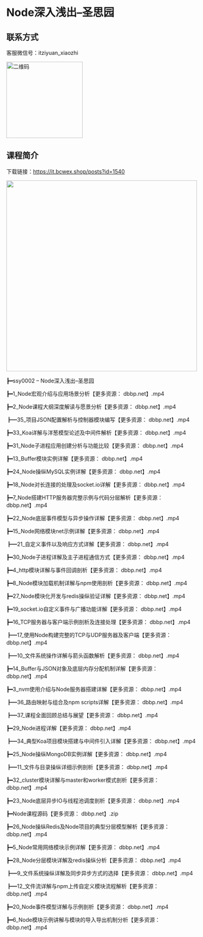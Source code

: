 # Node深入浅出&#8211;圣思园

## 联系方式

客服微信号：itziyuan_xiaozhi

<img src="https://ziyuanyun.oss-cn-guangzhou.aliyuncs.com/common/20240614073449/666b82192834a.jpg" width="200" height="200" alt="二维码">

## 课程简介

下载链接：https://it.bcwex.shop/posts?id=1540

<img src="https://ziyuanyun.oss-cn-guangzhou.aliyuncs.com/yun/20240515224327/6644ca0f77184.jpg" width="500" alt="">

  ┣━ssy0002 &#8211; Node深入浅出&#8211;圣思园

 ┣━1_Node宏观介绍与应用场景分析【更多资源： dbbp.net】.mp4

 ┣━2_Node课程大纲深度解读与愿景分析【更多资源： dbbp.net】.mp4

 ┣━35_项目JSON配置解析与控制器模块编写【更多资源： dbbp.net】.mp4

 ┣━33_Koa详解与洋葱模型论述及中间件解析【更多资源： dbbp.net】.mp4

 ┣━31_Node子进程应用创建分析与功能比较【更多资源： dbbp.net】.mp4

 ┣━13_Buffer模块实例详解【更多资源： dbbp.net】.mp4

 ┣━24_Node操纵MySQL实例详解【更多资源： dbbp.net】.mp4

 ┣━18_Node对长连接的处理及socket.io详解【更多资源： dbbp.net】.mp4

 ┣━7_Node搭建HTTP服务器完整示例与代码分层解析【更多资源： dbbp.net】.mp4

 ┣━22_Node底层事件模型与异步操作详解【更多资源： dbbp.net】.mp4

 ┣━15_Node网络模块net示例详解【更多资源： dbbp.net】.mp4

 ┣━21_自定义事件以及响应方式详解【更多资源： dbbp.net】.mp4

 ┣━30_Node子进程详解及主子进程通信方式【更多资源： dbbp.net】.mp4

 ┣━4_http模块详解与事件回调剖析【更多资源： dbbp.net】.mp4

 ┣━8_Node模块加载机制详解与npm使用剖析【更多资源： dbbp.net】.mp4

 ┣━27_Node模块化开发与redis操纵验证详解【更多资源： dbbp.net】.mp4

 ┣━19_socket.io自定义事件与广播功能详解【更多资源： dbbp.net】.mp4

 ┣━16_TCP服务器与客户端示例剖析及连接处理【更多资源： dbbp.net】.mp4

 ┣━17_使用Node构建完整的TCP与UDP服务器及客户端【更多资源： dbbp.net】.mp4

 ┣━10_文件系统操作详解与箭头函数解析【更多资源： dbbp.net】.mp4

 ┣━14_Buffer与JSON对象及底层内存分配机制详解【更多资源： dbbp.net】.mp4

 ┣━3_nvm使用介绍与Node服务器搭建详解【更多资源： dbbp.net】.mp4

 ┣━36_路由映射与组合及npm scripts详解【更多资源： dbbp.net】.mp4

 ┣━37_课程全面回顾总结与展望【更多资源： dbbp.net】.mp4

 ┣━29_Node进程详解【更多资源： dbbp.net】.mp4

 ┣━34_典型Koa项目模块搭建与中间件引入详解【更多资源： dbbp.net】.mp4

 ┣━25_Node操纵MongoDB实例详解【更多资源： dbbp.net】.mp4

 ┣━11_文件与目录操纵详细示例剖析【更多资源： dbbp.net】.mp4

 ┣━32_cluster模块详解与master和worker模式剖析【更多资源： dbbp.net】.mp4

 ┣━23_Node底层异步IO与线程池调度剖析【更多资源： dbbp.net】.mp4

 ┣━Node课程源码【更多资源： dbbp.net】.zip

 ┣━26_Node操纵Redis及Node项目的典型分层模型解析【更多资源： dbbp.net】.mp4

 ┣━5_Node常用网络模块示例详解【更多资源： dbbp.net】.mp4

 ┣━28_Node分层模块详解及redis操纵分析【更多资源： dbbp.net】.mp4

 ┣━9_文件系统操纵详解及同步异步方式的选择【更多资源： dbbp.net】.mp4

 ┣━12_文件流详解与npm上传自定义模块流程解析【更多资源： dbbp.net】.mp4

 ┣━20_Node事件模型详解与示例剖析【更多资源： dbbp.net】.mp4

 ┣━6_Node模块示例讲解与模块的导入导出机制分析【更多资源： dbbp.net】.mp4

  